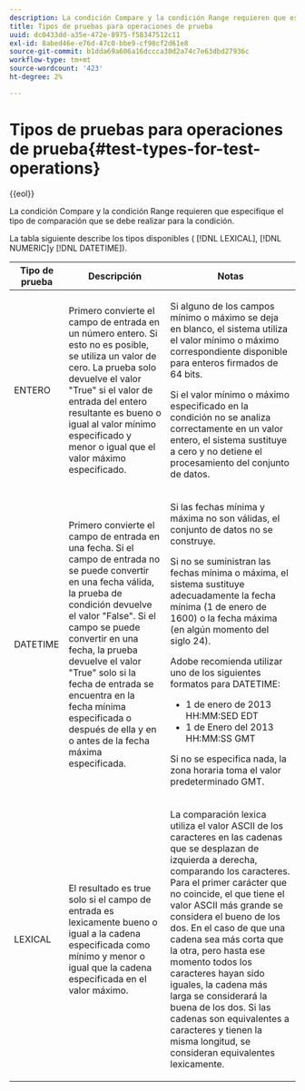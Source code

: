 ```yaml
---
description: La condición Compare y la condición Range requieren que especifique el tipo de comparación que se debe realizar para la condición.
title: Tipos de pruebas para operaciones de prueba
uuid: dc0433dd-a35e-472e-8975-f58347512c11
exl-id: 8abed46e-e76d-47c0-bbe9-cf98cf2d61e8
source-git-commit: b1dda69a606a16dccca30d2a74c7e63dbd27936c
workflow-type: tm+mt
source-wordcount: '423'
ht-degree: 2%

---
```


# Tipos de pruebas para operaciones de prueba{#test-types-for-test-operations}

{{eol}}

La condición Compare y la condición Range requieren que especifique el tipo de comparación que se debe realizar para la condición.

La tabla siguiente describe los tipos disponibles ( [!DNL LEXICAL], [!DNL NUMERIC]y [!DNL DATETIME]).

<table id="table_1B3AD8BDF0414D0AB8EE0E6D1B53E2CE"> 
 <thead> 
  <tr> 
   <th colname="col1" class="entry"> Tipo de prueba </th> 
   <th colname="col2" class="entry"> Descripción </th> 
   <th colname="col3" class="entry"> Notas </th> 
  </tr> 
 </thead>
 <tbody> 
  <tr> 
   <td colname="col1"> <p><span class="wintitle"> ENTERO</span> </p> </td> 
   <td colname="col2"> <p>Primero convierte el campo de entrada en un número entero. Si esto no es posible, se utiliza un valor de cero. La prueba solo devuelve el valor "True" si el valor de entrada del entero resultante es bueno o igual al valor mínimo especificado y menor o igual que el valor máximo especificado. </p> </td> 
   <td colname="col3"> <p>Si alguno de los campos mínimo o máximo se deja en blanco, el sistema utiliza el valor mínimo o máximo correspondiente disponible para enteros firmados de 64 bits. </p> <p> Si el valor mínimo o máximo especificado en la condición no se analiza correctamente en un valor entero, el sistema sustituye a cero y no detiene el procesamiento del conjunto de datos. </p> </td> 
  </tr> 
  <tr> 
   <td colname="col1"> <p><span class="wintitle"> DATETIME</span> </p> </td> 
   <td colname="col2"> <p>Primero convierte el campo de entrada en una fecha. Si el campo de entrada no se puede convertir en una fecha válida, la prueba de condición devuelve el valor "False". Si el campo se puede convertir en una fecha, la prueba devuelve el valor "True" solo si la fecha de entrada se encuentra en la fecha mínima especificada o después de ella y en o antes de la fecha máxima especificada. </p> </td> 
   <td colname="col3"> <p>Si las fechas mínima y máxima no son válidas, el conjunto de datos no se construye. </p> <p> Si no se suministran las fechas mínima o máxima, el sistema sustituye adecuadamente la fecha mínima (1 de enero de 1600) o la fecha máxima (en algún momento del siglo 24). </p> <p> Adobe recomienda utilizar uno de los siguientes formatos para <span class="wintitle"> DATETIME</span>: </p> 
    <ul id="ul_44F469CC5D974382AF70D7B1975CF077"> 
     <li id="li_DB5FD4AFD6B34436ACD7C13282F64956"> 1 de enero de 2013 HH:MM:SED EDT </li> 
     <li id="li_307580C3F97D495BB16F1212DB38CE37"> 1 de Enero del 2013 HH:MM:SS GMT </li> 
    </ul> <p> Si no se especifica nada, la zona horaria toma el valor predeterminado GMT. </p> </td> 
  </tr> 
  <tr> 
   <td colname="col1"> <p><span class="wintitle"> LEXICAL</span> </p> </td> 
   <td colname="col2"> <p>El resultado es true solo si el campo de entrada es lexicamente bueno o igual a la cadena especificada como mínimo y menor o igual que la cadena especificada en el valor máximo. </p> </td> 
   <td colname="col3"> <p>La comparación lexica utiliza el valor ASCII de los caracteres en las cadenas que se desplazan de izquierda a derecha, comparando los caracteres. Para el primer carácter que no coincide, el que tiene el valor ASCII más grande se considera el bueno de los dos. En el caso de que una cadena sea más corta que la otra, pero hasta ese momento todos los caracteres hayan sido iguales, la cadena más larga se considerará la buena de los dos. Si las cadenas son equivalentes a caracteres y tienen la misma longitud, se consideran equivalentes lexicamente. </p> </td> 
  </tr> 
 </tbody> 
</table>

